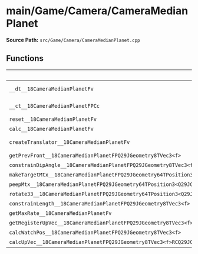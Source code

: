 # main/Game/Camera/CameraMedianPlanet

**Source Path:** `src/Game/Camera/CameraMedianPlanet.cpp`

## Functions

| Name | Address | Match % |
|------|---------|---------|
| `__dt__18CameraMedianPlanetFv` | `0x800A7308` | :white_check_mark: (100.0%) |
| `__ct__18CameraMedianPlanetFPCc` | `0x800A7364` | :white_check_mark: (100.0%) |
| `reset__18CameraMedianPlanetFv` | `0x800A73E0` | :x: (0.0%) |
| `calc__18CameraMedianPlanetFv` | `0x800A7468` | :x: (0.0%) |
| `createTranslator__18CameraMedianPlanetFv` | `0x800A7538` | :white_check_mark: (100.0%) |
| `getPrevFront__18CameraMedianPlanetFPQ29JGeometry8TVec3<f>` | `0x800A7578` | :x: (0.0%) |
| `constrainDipAngle__18CameraMedianPlanetFPQ29JGeometry8TVec3<f>` | `0x800A75C4` | :x: (0.0%) |
| `makeTargetMtx__18CameraMedianPlanetFPQ29JGeometry64TPosition3<Q29JGeometry38TMatrix34<Q29JGeometry13SMatrix34C<f>>>` | `0x800A76EC` | :x: (0.0%) |
| `peepMtx__18CameraMedianPlanetFPQ29JGeometry64TPosition3<Q29JGeometry38TMatrix34<Q29JGeometry13SMatrix34C<f>>>` | `0x800A77D8` | :x: (0.0%) |
| `rotate33__18CameraMedianPlanetFPQ29JGeometry64TPosition3<Q29JGeometry38TMatrix34<Q29JGeometry13SMatrix34C<f>>>RCQ29JGeometry8TVec3<f>f` | `0x800A78E4` | :x: (0.0%) |
| `constrainLength__18CameraMedianPlanetFPQ29JGeometry8TVec3<f>` | `0x800A7A4C` | :x: (0.0%) |
| `getMaxRate__18CameraMedianPlanetFv` | `0x800A7B58` | :x: (0.0%) |
| `getRegisterUpVec__18CameraMedianPlanetFPQ29JGeometry8TVec3<f>` | `0x800A7C1C` | :x: (0.0%) |
| `calcWatchPos__18CameraMedianPlanetFPQ29JGeometry8TVec3<f>` | `0x800A7CB4` | :x: (0.0%) |
| `calcUpVec__18CameraMedianPlanetFPQ29JGeometry8TVec3<f>RCQ29JGeometry8TVec3<f>RCQ29JGeometry8TVec3<f>` | `0x800A7DC0` | :x: (0.0%) |